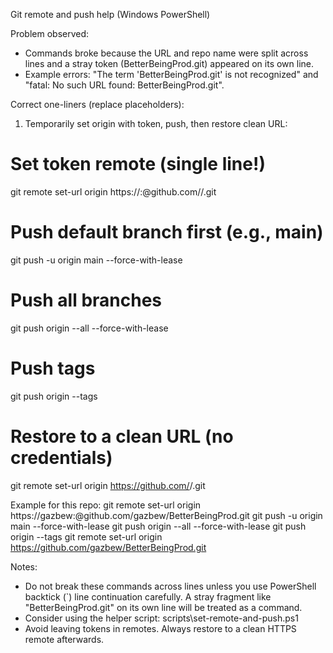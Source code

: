 Git remote and push help (Windows PowerShell)

Problem observed:
- Commands broke because the URL and repo name were split across lines and a stray token (BetterBeingProd.git) appeared on its own line.
- Example errors: "The term 'BetterBeingProd.git' is not recognized" and "fatal: No such URL found: BetterBeingProd.git".

Correct one-liners (replace placeholders):

1) Temporarily set origin with token, push, then restore clean URL:

  # Set token remote (single line!)
  git remote set-url origin https://<USERNAME>:<TOKEN>@github.com/<OWNER>/<REPO>.git
  # Push default branch first (e.g., main)
  git push -u origin main --force-with-lease
  # Push all branches
  git push origin --all --force-with-lease
  # Push tags
  git push origin --tags
  # Restore to a clean URL (no credentials)
  git remote set-url origin https://github.com/<OWNER>/<REPO>.git

Example for this repo:
  git remote set-url origin https://gazbew:<TOKEN>@github.com/gazbew/BetterBeingProd.git
  git push -u origin main --force-with-lease
  git push origin --all --force-with-lease
  git push origin --tags
  git remote set-url origin https://github.com/gazbew/BetterBeingProd.git

Notes:
- Do not break these commands across lines unless you use PowerShell backtick (`) line continuation carefully. A stray fragment like "BetterBeingProd.git" on its own line will be treated as a command.
- Consider using the helper script: scripts\set-remote-and-push.ps1
- Avoid leaving tokens in remotes. Always restore to a clean HTTPS remote afterwards.
